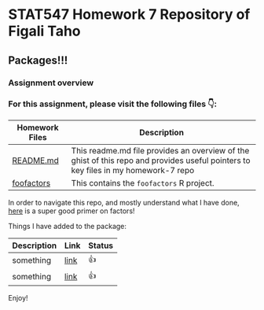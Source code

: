 # STAT547 Homework 7 Repository of Figali Taho 

## Packages!!!

### Assignment overview

### For this assignment, please visit the following files :point_down::

|   **Homework Files**   | **Description** |
|----------------|------------|
|[README.md](https://github.com/STAT545-UBC-students/hw07-figalit/blob/master/README.md)|This readme.md file provides an overview of the ghist of this repo and provides useful pointers to key files in my homework-7 repo |
|[foofactors](https://github.com/STAT545-UBC-students/hw07-figalit/blob/master/foofactors)| This contains the `foofactors` R project.  |

In order to navigate this repo, and mostly understand what I have done, [here](https://www.stat.berkeley.edu/~s133/factors.html) is a super good primer on factors!

Things I have added to the package:

| **Description**  | **Link** | **Status** |
|------------------|----------|------------|
| something | [link]() | 👍 |
| something | [link]() | 👍 |

Enjoy!
